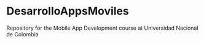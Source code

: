 # DesarrolloAppsMoviles
Repository for the Mobile App Development course at Universidad Nacional de Colombia
